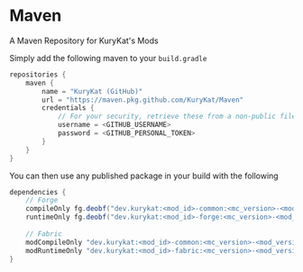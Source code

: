 # Maven

A Maven Repository for KuryKat's Mods

Simply add the following maven to your `build.gradle`
```gradle
repositories {
    maven {
        name = "KuryKat (GitHub)"
        url = "https://maven.pkg.github.com/KuryKat/Maven"
        credentials {
            // For your security, retrieve these from a non-public file or environment variables
            username = <GITHUB_USERNAME>
            password = <GITHUB_PERSONAL_TOKEN>
        }
    }
}
```

You can then use any published package in your build with the following
```gradle
dependencies {
    // Forge
    compileOnly fg.deobf("dev.kurykat:<mod_id>-common:<mc_version>-<mod_version>")
    runtimeOnly fg.deobf("dev.kurykat:<mod_id>-forge:<mc_version>-<mod_version>")
    
    // Fabric
    modCompileOnly "dev.kurykat:<mod_id>-common:<mc_version>-<mod_version>"
    modRuntimeOnly "dev.kurykat:<mod_id>-fabric:<mc_version>-<mod_version>"
}
```
